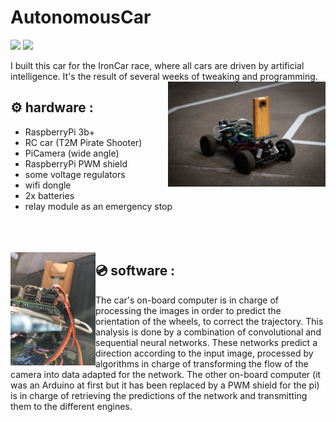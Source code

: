 # AutonomousCar

![](https://img.shields.io/tokei/lines/github/felop/autonomouscar)   ![](https://img.shields.io/github/last-commit/felop/autonomouscar)

I built this car for the IronCar race, where all cars are driven by artificial intelligence. It's the result of several weeks of tweaking and programming.
<br/>
<img src="car_pics/IronCarTraining2.JPG" width=50% align="right">

## ⚙️ hardware : 
* RaspberryPi 3b+
* RC car (T2M Pirate Shooter)
* PiCamera (wide angle)
* RaspberryPi PWM shield
* some voltage regulators
* wifi dongle
* 2x batteries
* relay module as an emergency stop
<br/><br/><br/><br/>

<img src="car_pics/IronCarTraining3.JPG" width=27% align="left">

## 💿 software :
The car's on-board computer is in charge of processing the images in order to predict the orientation of the wheels, to correct the trajectory. This analysis is done by a combination of convolutional and sequential neural networks. These networks predict a direction according to the input image, processed by algorithms in charge of transforming the flow of the camera into data adapted for the network. The other on-board computer (it was an Arduino at first but it has been replaced by a PWM shield for the pi) is in charge of retrieving the predictions of the network and transmitting them to the different engines.
